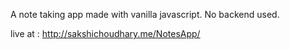 A note taking app made with vanilla javascript. No backend used.

live at : http://sakshichoudhary.me/NotesApp/
